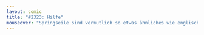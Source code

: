 ```yaml
---
layout: comic
title: "#2323: Hilfe"
mouseover: "Springseile sind vermutlich so etwas ähnliches wie englische Frühlingsrollen."
---
```

